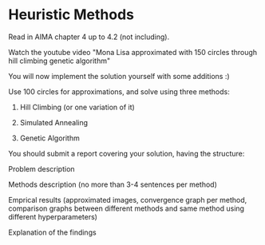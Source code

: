 # Heuristic Methods

Read in AIMA chapter 4 up to 4.2 (not including).


Watch the youtube video "Mona Lisa approximated with 150 circles through hill climbing genetic algorithm"

You will now implement the solution yourself with some additions :)

Use 100 circles for approximations, and solve using three methods:

1. Hill Climbing (or one variation of it)

2. Simulated Annealing

3. Genetic Algorithm

You should submit a report covering your solution, having the structure:

Problem description

Methods description (no more than 3-4 sentences per method)

Emprical results (approximated images, convergence graph per method, comparison graphs between different methods and same method using different hyperparameters)

Explanation of the findings

